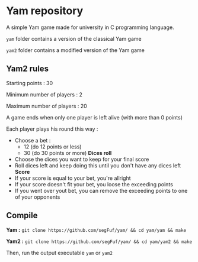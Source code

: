 # Yam repository

A simple Yam game made for university in C programming language.

`yam` folder contains a version of the classical Yam game

`yam2` folder contains a modified version of the Yam game

## Yam2 rules

Starting points : 30

Minimum number of players : 2

Maximum number of players : 20

A game ends when only one player is left alive (with more than 0 points)

Each player plays his round this way :
- Choose a bet :
  - 12 (do 12 points or less)
  - 30 (do 30 points or more)
**Dices roll**
- Choose the dices you want to keep for your final score
- Roll dices left and keep doing this until you don't have any dices left
**Score**
- If your score is equal to your bet, you're allright
- If your score doesn't fit your bet, you loose the exceeding points
- If you went over yout bet, you can remove the exceeding points to one of your opponents

## Compile

**Yam :**
`git clone https://github.com/segFuf/yam/ && cd yam/yam && make`

**Yam2 :**
`git clone https://github.com/segFuf/yam/ && cd yam/yam2 && make`


Then, run the output executable `yam` or `yam2`



